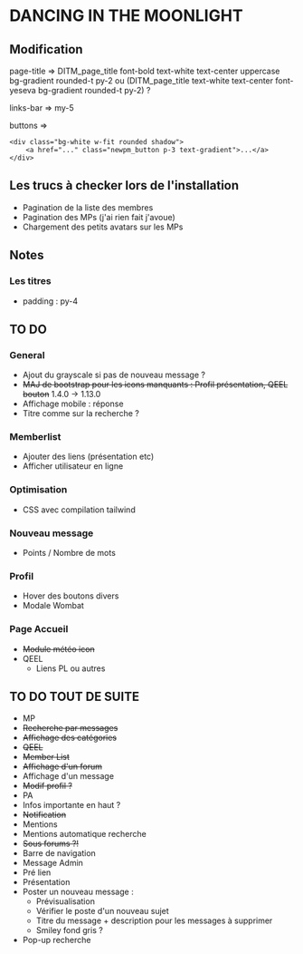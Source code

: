 # DANCING IN THE MOONLIGHT

## Modification
page-title => DITM_page_title font-bold text-white text-center uppercase bg-gradient rounded-t py-2
ou (DITM_page_title text-white text-center font-yeseva bg-gradient rounded-t py-2) ?

links-bar => my-5

buttons =>         
```
<div class="bg-white w-fit rounded shadow">
    <a href="..." class="newpm_button p-3 text-gradient">...</a>
</div>
```

## Les trucs à checker lors de l'installation
* Pagination de la liste des membres
* Pagination des MPs (j'ai rien fait j'avoue)
* Chargement des petits avatars sur les MPs

## Notes
### Les titres
* padding : py-4

## TO DO
### General
* Ajout du grayscale si pas de nouveau message ?
* ~~MAJ de bootstrap pour les icons manquants : Profil présentation, QEEL bouton~~ 1.4.0 -> 1.13.0
* Affichage mobile : réponse
* Titre comme sur la recherche ?
### Memberlist
* Ajouter des liens (présentation etc)
* Afficher utilisateur en ligne
### Optimisation
* CSS avec compilation tailwind 
### Nouveau message
* Points / Nombre de mots
### Profil
* Hover des boutons divers
* Modale Wombat
### Page Accueil
* ~~Module météo icon~~
* QEEL
    * Liens PL ou autres 

## TO DO TOUT DE SUITE
* MP
* ~~Recherche par messages~~
* ~~Affichage des catégories~~
* ~~QEEL~~
* ~~Member List~~
* ~~Affichage d'un forum~~
* Affichage d'un message
* ~~Modif profil ?~~
* PA
* Infos importante en haut ?
* ~~Notification~~
* Mentions
* Mentions automatique recherche
* ~~Sous forums ?!~~
* Barre de navigation
* Message Admin
* Pré lien
* Présentation
* Poster un nouveau message : 
    * Prévisualisation
    * Vérifier le poste d'un nouveau sujet
    * Titre du message + description pour les messages à supprimer
    * Smiley fond gris ?
* Pop-up recherche